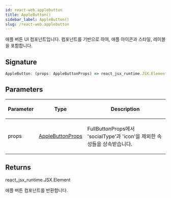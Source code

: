 ```yaml
---
id: react-web.applebutton
title: AppleButton()
sidebar_label: AppleButton()
slug: /react-web.applebutton
---
```






애플 버튼 UI 컴포넌트입니다.  컴포넌트를 기반으로 하여, 애플 아이콘과 스타일, 레이블을 포함합니다.

## Signature

```typescript
AppleButton: (props: AppleButtonProps) => react_jsx_runtime.JSX.Element
```

## Parameters

<table><thead><tr><th>

Parameter


</th><th>

Type


</th><th>

Description


</th></tr></thead>
<tbody><tr><td>

props


</td><td>

[AppleButtonProps](./react-web.applebuttonprops)


</td><td>

FullButtonProps에서 'socialType'과 'icon'을 제외한 속성들을 상속받습니다.


</td></tr>
</tbody></table>

## Returns

react_jsx_runtime.JSX.Element

애플 버튼 컴포넌트를 반환합니다.

